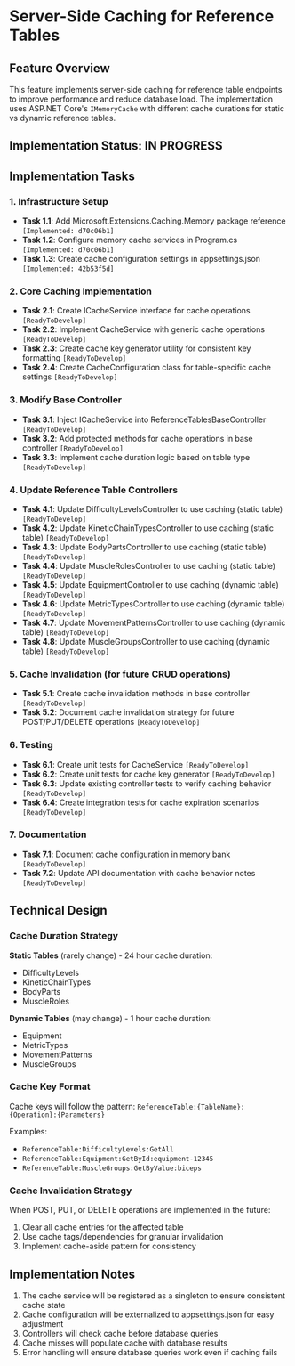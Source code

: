 # Server-Side Caching for Reference Tables

## Feature Overview

This feature implements server-side caching for reference table endpoints to improve performance and reduce database load. The implementation uses ASP.NET Core's `IMemoryCache` with different cache durations for static vs dynamic reference tables.

## Implementation Status: IN PROGRESS

## Implementation Tasks

### 1. Infrastructure Setup
- **Task 1.1**: Add Microsoft.Extensions.Caching.Memory package reference `[Implemented: d70c06b1]`
- **Task 1.2**: Configure memory cache services in Program.cs `[Implemented: d70c06b1]`
- **Task 1.3**: Create cache configuration settings in appsettings.json `[Implemented: 42b53f5d]`

### 2. Core Caching Implementation
- **Task 2.1**: Create ICacheService interface for cache operations `[ReadyToDevelop]`
- **Task 2.2**: Implement CacheService with generic cache operations `[ReadyToDevelop]`
- **Task 2.3**: Create cache key generator utility for consistent key formatting `[ReadyToDevelop]`
- **Task 2.4**: Create CacheConfiguration class for table-specific cache settings `[ReadyToDevelop]`

### 3. Modify Base Controller
- **Task 3.1**: Inject ICacheService into ReferenceTablesBaseController `[ReadyToDevelop]`
- **Task 3.2**: Add protected methods for cache operations in base controller `[ReadyToDevelop]`
- **Task 3.3**: Implement cache duration logic based on table type `[ReadyToDevelop]`

### 4. Update Reference Table Controllers
- **Task 4.1**: Update DifficultyLevelsController to use caching (static table) `[ReadyToDevelop]`
- **Task 4.2**: Update KineticChainTypesController to use caching (static table) `[ReadyToDevelop]`
- **Task 4.3**: Update BodyPartsController to use caching (static table) `[ReadyToDevelop]`
- **Task 4.4**: Update MuscleRolesController to use caching (static table) `[ReadyToDevelop]`
- **Task 4.5**: Update EquipmentController to use caching (dynamic table) `[ReadyToDevelop]`
- **Task 4.6**: Update MetricTypesController to use caching (dynamic table) `[ReadyToDevelop]`
- **Task 4.7**: Update MovementPatternsController to use caching (dynamic table) `[ReadyToDevelop]`
- **Task 4.8**: Update MuscleGroupsController to use caching (dynamic table) `[ReadyToDevelop]`

### 5. Cache Invalidation (for future CRUD operations)
- **Task 5.1**: Create cache invalidation methods in base controller `[ReadyToDevelop]`
- **Task 5.2**: Document cache invalidation strategy for future POST/PUT/DELETE operations `[ReadyToDevelop]`

### 6. Testing
- **Task 6.1**: Create unit tests for CacheService `[ReadyToDevelop]`
- **Task 6.2**: Create unit tests for cache key generator `[ReadyToDevelop]`
- **Task 6.3**: Update existing controller tests to verify caching behavior `[ReadyToDevelop]`
- **Task 6.4**: Create integration tests for cache expiration scenarios `[ReadyToDevelop]`

### 7. Documentation
- **Task 7.1**: Document cache configuration in memory bank `[ReadyToDevelop]`
- **Task 7.2**: Update API documentation with cache behavior notes `[ReadyToDevelop]`

## Technical Design

### Cache Duration Strategy

**Static Tables** (rarely change) - 24 hour cache duration:
- DifficultyLevels
- KineticChainTypes
- BodyParts
- MuscleRoles

**Dynamic Tables** (may change) - 1 hour cache duration:
- Equipment
- MetricTypes
- MovementPatterns
- MuscleGroups

### Cache Key Format
Cache keys will follow the pattern: `ReferenceTable:{TableName}:{Operation}:{Parameters}`

Examples:
- `ReferenceTable:DifficultyLevels:GetAll`
- `ReferenceTable:Equipment:GetById:equipment-12345`
- `ReferenceTable:MuscleGroups:GetByValue:biceps`

### Cache Invalidation Strategy
When POST, PUT, or DELETE operations are implemented in the future:
1. Clear all cache entries for the affected table
2. Use cache tags/dependencies for granular invalidation
3. Implement cache-aside pattern for consistency

## Implementation Notes

1. The cache service will be registered as a singleton to ensure consistent cache state
2. Cache configuration will be externalized to appsettings.json for easy adjustment
3. Controllers will check cache before database queries
4. Cache misses will populate cache with database results
5. Error handling will ensure database queries work even if caching fails